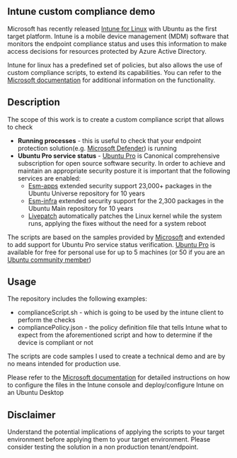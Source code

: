 ## Intune custom compliance demo

Microsoft has recently released [Intune for Linux](https://learn.microsoft.com/en-us/mem/intune/user-help/enroll-device-linux) with Ubuntu as the first target platform. Intune is a mobile device management (MDM) software that monitors the endpoint compliance status and uses this information to make access decisions for resources protected by Azure Active Directory.

Intune for linux has a predefined set of policies, but also allows the use of custom compliance scripts, to extend its capabilities. You can refer to the [Microsoft documentation](https://learn.microsoft.com/en-us/mem/intune/protect/compliance-use-custom-settings) for additional information on the functionality.


## Description 

The scope of this work is to create a custom compliance script that allows to check

* **Running processes** - this is useful to check that your endpoint protection solution(e.g. [Microsoft Defender](https://learn.microsoft.com/en-us/microsoft-365/security/defender-endpoint/microsoft-defender-endpoint-linux?view=o365-worldwide)) is running
* **Ubuntu Pro service status** - [Ubuntu Pro](https://ubuntu.com/pro) is Canonical comprehensive subscription for open source software security. In order to achieve and maintain an appropriate security posture it is important that the following services are enabled:
    * [Esm-apps](https://ubuntu.com/security/esm) extended security support 23,000+ packages in the Ubuntu Universe repository for 10 years
    * [Esm-infra](https://ubuntu.com/security/esm) extended security support for the 2,300 packages in the Ubuntu Main repository for 10 years
    * [Livepatch](https://ubuntu.com/security/livepatch) automatically patches the Linux kernel while the system runs, applying the fixes without the need for a system reboot

The scripts are based on the samples provided by [Microsoft](https://github.com/microsoft/shell-intune-samples/tree/master/macOS) and extended to add support for Ubuntu Pro service status verification. [Ubuntu Pro](https://ubuntu.com/pro) is available for free for personal use for up to 5 machines (or 50 if you are an [Ubuntu community member](https://wiki.ubuntu.com/Membership)) 


## Usage 

The repository includes the following examples:

* complianceScript.sh - which is going to be used by the intune client to perform the checks
* compliancePolicy.json - the policy definition file that tells Intune what to expect from the aforementioned script and how to determine if the device is compliant or not

The scripts are code samples I used to create a technical demo and are by no means intended for production use.

Please refer to the [Microsoft documentation](https://learn.microsoft.com/en-us/mem/intune/protect/compliance-use-custom-settings) for detailed instructions on how to configure the files in the Intune console and deploy/configure Intune on an Ubuntu Desktop


## Disclaimer 

Understand the potential implications of applying the scripts to your target environment before applying them to your target environment. Please consider testing the solution in a non production tenant/endpoint.